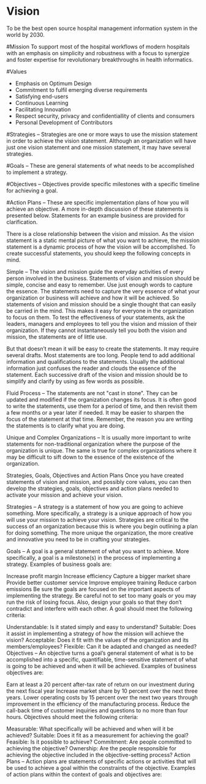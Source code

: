 # Vision
To be the best open source hospital management information system in the world by 2030.


#Mission
To support most of the hospital workflows of modern hospitals with an emphasis on simplicity and robustness with a focus to synergize and foster expertise for revolutionary breakthroughs in health informatics.


#Values
* Emphasis on Optimum Design
* Commitment to fulfil emerging diverse requirements
* Satisfying end-users
* Continuous Learning
* Facilitating Innovation
* Respect security, privacy and confidentiallity of clients and consumers
* Personal Development of Contributors 


#Strategies
 – Strategies are one or more ways to use the mission statement in order to achieve the vision statement. Although an organization will have just one vision statement and one mission statement, it may have several strategies.

#Goals – These are general statements of what needs to be accomplished to implement a strategy.

#Objectives – Objectives provide specific milestones with a specific timeline for achieving a goal.

#Action Plans – These are specific implementation plans of how you will achieve an objective.
A more in-depth discussion of these statements is presented below. Statements for an example business are provided for clarification.




There is a close relationship between the vision and mission. As the vision statement is a static mental picture of what you want to achieve, the mission statement is a dynamic process of how the vision will be accomplished. To create successful statements, you should keep the following concepts in mind.

Simple – The vision and mission guide the everyday activities of every person involved in the business. Statements of vision and mission should be simple, concise and easy to remember. Use just enough words to capture the essence. The statements need to capture the very essence of what your organization or business will achieve and how it will be achieved. So statements of vision and mission should be a single thought that can easily be carried in the mind. This makes it easy for everyone in the organization to focus on them. To test the effectiveness of your statements, ask the leaders, managers and employees to tell you the vision and mission of their organization. If they cannot instantaneously tell you both the vision and mission, the statements are of little use.

But that doesn’t mean it will be easy to create the statements. It may require several drafts. Most statements are too long. People tend to add additional information and qualifications to the statements. Usually the additional information just confuses the reader and clouds the essence of the statement. Each successive draft of the vision and mission should be to simplify and clarify by using as few words as possible.

Fluid Process – The statements are not "cast in stone". They can be updated and modified if the organization changes its focus. It is often good to write the statements, use them for a period of time, and then revisit them a few months or a year later if needed. It may be easier to sharpen the focus of the statement at that time. Remember, the reason you are writing the statements is to clarify what you are doing.

Unique and Complex Organizations – It is usually more important to write statements for non-traditional organization where the purpose of the organization is unique. The same is true for complex organizations where it may be difficult to sift down to the essence of the existence of the organization.

Strategies, Goals, Objectives and Action Plans
Once you have created statements of vision and mission, and possibly core values, you can then develop the strategies, goals, objectives and action plans needed to activate your mission and achieve your vision.

Strategies – A strategy is a statement of how you are going to achieve something. More specifically, a strategy is a unique approach of how you will use your mission to achieve your vision. Strategies are critical to the success of an organization because this is where you begin outlining a plan for doing something. The more unique the organization, the more creative and innovative you need to be in crafting your strategies.

Goals – A goal is a general statement of what you want to achieve. More specifically, a goal is a milestone(s) in the process of implementing a strategy. Examples of business goals are:

Increase profit margin
Increase efficiency
Capture a bigger market share
Provide better customer service
Improve employee training
Reduce carbon emissions
Be sure the goals are focused on the important aspects of implementing the strategy. Be careful not to set too many goals or you may run the risk of losing focus. Also, design your goals so that they don’t contradict and interfere with each other. A goal should meet the following criteria:

Understandable: Is it stated simply and easy to understand?
Suitable: Does it assist in implementing a strategy of how the mission will achieve the vision?
Acceptable: Does it fit with the values of the organization and its members/employees?
Flexible: Can it be adapted and changed as needed?
Objectives – An objective turns a goal’s general statement of what is to be accomplished into a specific, quantifiable, time-sensitive statement of what is going to be achieved and when it will be achieved. Examples of business objectives are:

Earn at least a 20 percent after-tax rate of return on our investment during the next fiscal year
Increase market share by 10 percent over the next three years.
Lower operating costs by 15 percent over the next two years through improvement in the efficiency of the manufacturing process.
Reduce the call-back time of customer inquiries and questions to no more than four hours.
Objectives should meet the following criteria:

Measurable: What specifically will be achieved and when will it be achieved?
Suitable: Does it fit as a measurement for achieving the goal?
Feasible: Is it possible to achieve?
Commitment: Are people committed to achieving the objective?
Ownership: Are the people responsible for achieving the objective included in the objective-setting process?
Action Plans – Action plans are statements of specific actions or activities that will be used to achieve a goal within the constraints of the objective. Examples of action plans within the context of goals and objectives are: